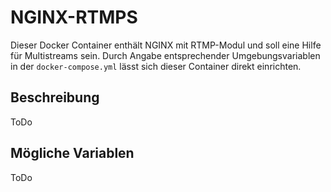 # NGINX-RTMPS

Dieser Docker Container enthält NGINX mit RTMP-Modul und soll eine Hilfe für Multistreams sein. Durch Angabe entsprechender Umgebungsvariablen in der `docker-compose.yml` lässt sich dieser Container direkt einrichten.

## Beschreibung
ToDo

## Mögliche Variablen
ToDo
